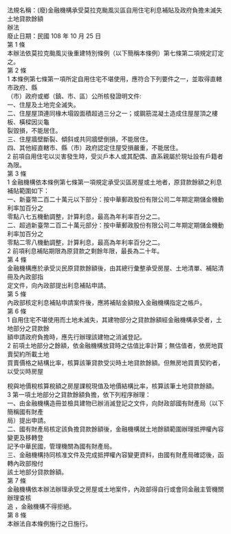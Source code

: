 法規名稱：(廢)金融機構承受莫拉克颱風災區自用住宅利息補貼及政府負擔未滅失土地貸款餘額  
辦法  
廢止日期：民國 108 年 10 月 25 日  
第 1 條  
本辦法依莫拉克颱風災後重建特別條例（以下簡稱本條例）第七條第二項規定訂定之。  
第 2 條  
1 本條例第七條第一項所定自用住宅不堪使用，應符合下列要件之一，並取得直轄市政府、縣  
（市）政府或鄉（鎮、市、區）公所核發證明文件:  
一、住屋及土地完全滅失。  
二、住屋屋頂連同椽木塌毀面積超過三分之一；或鋼筋混凝土造成住屋屋頂之樓板、橫樑因災龜  
裂毀損，不能居住。  
三、住屋牆壁斷裂、傾斜或共同牆壁倒損，不能居住。  
四、其他經直轄市、縣（市）政府認定住屋受損嚴重，不能居住。  
2 前項自用住宅以災害發生時，受災戶本人或其配偶、直系親屬於現址設有戶籍者為限。  
第 3 條  
1 金融機構依本條例第七條第一項規定承受災區房屋或土地者，原貸款餘額之利息補貼範圍如下：  
一、新臺幣二百二十萬元以下部分：按中華郵政股份有限公司二年期定期儲金機動利率加百分之  
零點八七五機動調整，計算利息，最高為年利率百分之二。  
二、超過新臺幣二百二十萬元部分：按中華郵政股份有限公司二年期定期儲金機動利率加百分之  
零點二零八機動調整，計算利息，最高為年利率百分之二。  
2 前項利息補貼期限為原貸款之剩餘年限，最長為二十年。  
第 4 條  
金融機構應於承受災民原貸款餘額後，由其總行彙整承受房屋、土地清單、補貼清冊及內政部指  
定文件，向內政部提出利息補貼申請。  
第 5 條  
內政部核定利息補貼申請案件後，應將補貼金額撥入金融機構指定之帳戶。  
第 6 條  
1 自用住宅不堪使用而土地未滅失，其建物部分之貸款餘額經金融機構承受者，土地部分之貸款餘  
額申請政府負擔時，應先行辦理該建物之消滅登記。  
2 前項土地部分之餘額，依金融機構放貸時之估值比率計算；無估值者，依房地買賣契約所載土地  
買賣價格之結構比率，核算該筆貸款受災時土地貸款餘額。但無房地買賣契約者，以受災時房屋  


稅與地價稅核算稅額之房屋課稅現值及地價結構比率，核算該筆土地貸款餘額。  
3 第一項土地部分之貸款餘額負擔，依下列程序辦理：  
一、由金融機構造冊並檢具建物已辦消滅登記之文件，向財政部國有財產局（以下簡稱國有財產  
局）提出申請。  
二、國有財產局核定該負擔貸款餘額後，金融機構就土地餘額範圍辦理抵押權內容變更及移轉登  
記予中華民國，管理機關為國有財產局。  
三、金融機構持同核准文件及完成抵押權內容變更資料，由國有財產局確認後，函轉內政部撥付  
該土地部分貸款餘額。  
第 7 條  
金融機構依本辦法辦理承受之房屋或土地案件，內政部得自行或會同金融主管機關辦理查核  
追 ，金融機構不得拒絕。  
第 8 條  
本辦法自本條例施行之日施行。  


